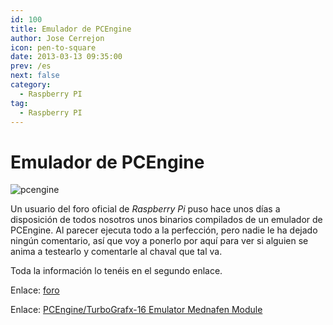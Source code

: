 ```yaml
---
id: 100
title: Emulador de PCEngine
author: Jose Cerrejon
icon: pen-to-square
date: 2013-03-13 09:35:00
prev: /es
next: false
category:
  - Raspberry PI
tag:
  - Raspberry PI
---
```


# Emulador de PCEngine

![pcengine](/images/PC_Engine_logo.png)

Un usuario del foro oficial de *Raspberry Pi* puso hace unos días a disposición de todos nosotros unos binarios compilados de un emulador de PCEngine. Al parecer ejecuta todo a la perfección, pero nadie le ha dejado ningún comentario, así que voy a ponerlo por aquí para ver si alguien se anima a testearlo y comentarle al chaval que tal va.

Toda la información lo tenéis en el segundo enlace.

Enlace: [foro](http://www.raspberrypi.org/phpBB3/viewtopic.php?f=78&t=35906)

Enlace: [PCEngine/TurboGrafx-16 Emulator Mednafen Module](https://docs.google.com/file/d/0B51Q7dpulGC8MXJVMjhjLUdtWEU/edit?pli=1)